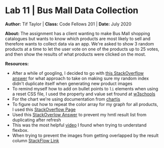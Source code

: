 # Lab 11 | Bus Mall Data Collection
**Author:** Tif Taylor | **Class:** Code Fellows 201 | **Date:** July 2020

**About:**
The assignment has a client wanting to make Bus Mall shopping catalogues but wants to know which products are most likely to sell and therefore wants to collect data via an app. We're asked to show 3 random products at a time to let the user vote on one of the products up to 25 votes, and then show the results of what products were clicked on the most. 

**Resources:**
- After a while of googling, I decided to go with [this StackOverflow answer](https://stackoverflow.com/questions/18806210/generating-non-repeating-random-numbers-in-js/18806417#18806417) for what approach to take on making sure my random index didn't duplicate itself when generating new product images
- To remind myself how to add on bullet points to `li` elements when using a reset CSS file, I used the property and value set fround at [w3schools](https://www.w3schools.com/css/css_list.asp)
- For the chart we're using documentation from [chartjs](https://www.chartjs.org/docs/latest/)
- To figure out how to repeat the color array for my graph for all products, I used this [StackOverflow Page](https://stackoverflow.com/questions/59691890/chart-js-repeating-colors)
- Used this [StackOverlow Answer](https://stackoverflow.com/questions/3955229/remove-all-child-elements-of-a-dom-node-in-javascript) to prevent my hmtl result list from duplicating after refresh
- This was the most helpful [video](https://www.youtube.com/watch?v=k32voqQhODc&feature=youtu.be) I found when trying to understand flexbox.
- When trying to prevent the images from getting overlapped by the result column [StackFlow Link](https://stackoverflow.com/questions/28029736/how-to-prevent-a-flex-item-from-shrinking-smaller-than-its-content)